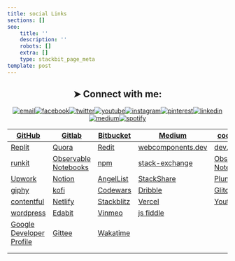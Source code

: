 ```yaml
---
title: social Links
sections: []
seo:
    title: ''
    description: ''
    robots: []
    extra: []
    type: stackbit_page_meta
template: post
---
```


<div align="center">

## ➤ Connect with me:

<p align="center">
  <a href="mailto:bryan.guner@gmail.com"><img src="https://img.icons8.com/color/96/000000/gmail.png" alt="email"/></a><a href="https://www.facebook.com/bryan.guner/"><img src="https://img.icons8.com/color/96/000000/facebook.png" alt="facebook"/></a><a href="https://twitter.com/bgooonz"><img src="https://img.icons8.com/color/96/000000/twitter-squared.png" alt="twitter"/></a><a href="https://www.youtube.com/channel/UC9-rYyUMsnEBK8G8fCyrXXA/videos"><img src="https://img.icons8.com/color/96/000000/youtube.png" alt="youtube"/></a><a href="https://www.instagram.com/bgoonz/?hl=en"><img src="https://img.icons8.com/color/96/000000/instagram-new.png" alt="instagram"/></a><a href="https://www.pinterest.com/bryanguner/_saved/"><img src="https://img.icons8.com/color/96/000000/pinterest--v1.png" alt="pinterest"/></a><a href="https://www.linkedin.com/in/bryan-guner-046199128/"><img src="https://img.icons8.com/color/96/000000/linkedin.png" alt="linkedin"/></a>
  <a href="https://bryanguner.medium.com/"><img src="https://img.icons8.com/color/96/000000/medium-logo.png" alt="medium"/></a><a href="https://open.spotify.com/user/bgoonz?si=ShH9wYbIQWab5Jz_30BKFw"><img src="https://img.icons8.com/color/96/000000/spotify--v1.png" alt="spotify"/></a>
  </p>

</div>





<div align="center">

| [GitHub](https://github.com/bgoonz)                                                                                        | [Gitlab](https://gitlab.com/bryan.guner.dev)                                        | [Bitbucket](https://bitbucket.org/bgoonz/)        | [Medium](https://bryanguner.medium.com/)                                  | [code pen](https://codepen.io/bgoonz)                                        |
| -------------------------------------------------------------------------------------------------------------------------- | ----------------------------------------------------------------------------------- | ------------------------------------------------- | ------------------------------------------------------------------------- | ---------------------------------------------------------------------------- |
| [Replit](https://repl.it/@bgoonz/)                                                                                         | [Quora](https://www.quora.com/q/webdevresourcehub?invite_code=qwZOqbpAhgQ6hjjGl8NN) | [Redit](https://www.reddit.com/user/bgoonz1)      | [webcomponents.dev](https://webcomponents.dev/user/bgoonz)                | [dev.to](https://dev.to/bgoonz)                                              |
| [runkit](https://runkit.com/bgoonz)                                                                                        | [Observable Notebooks](https://observablehq.com/@bgoonz?tab=profile)                | [npm](https://www.npmjs.com/~bgoonz11)            | [stack-exchange](https://meta.stackexchange.com/users/936785/bryan-guner) | [Observable Notebooks](https://observablehq.com/@bgoonz?tab=profile)         |
| [Upwork](https://www.upwork.com/freelancers/~01bb1a3627e1e9c630?viewMode=1&s=1110580755057594368)                          | [Notion](https://www.notion.so/Overview-Of-Css-5d88b0bc9a73422a9be1481d599a56ba)    | [AngelList](https://angel.co/u/bryan-guner)       | [StackShare](https://stackshare.io/bryanguner)                            | [Plunk](http://plnkr.co/account/plunks)                                      |
| [giphy](https://giphy.com/channel/bryanguner)                                                                              | [kofi](https://ko-fi.com/bgoonz)                                                    | [Codewars](https://www.codewars.com/users/bgoonz) | [Dribble](https://dribbble.com/bgoonz4242?onboarding=true)                | [Glitch](https://glitch.com/@bgoonz)                                         |
| [contentful](https://app.contentful.com/spaces/lelpu0ihaz11/assets?id=MocOPmmNliLn6PPv)                                    | [Netlify](https://app.netlify.com/user/settings#profile)                            | [Stackblitz](https://stackblitz.com/@bgoonz)      | [Vercel](https://vercel.com/bgoonz)                                       | [Youtube](https://www.youtube.com/channel/UC9-rYyUMsnEBK8G8fCyrXXA/featured) |
| [wordpress](https://web-dev-hub.com/)                                                                                      | [Edabit](https://edabit.com/user/dsRcx6yCwAgYwZbRB)                                 | [Vinmeo](https://vimeo.com/user128661018)         | [js fiddle](https://jsfiddle.net/user/bgoonz/)                            |                                                                              |
| [Google Developer Profile](https://developers.google.com/profile/u/100803355943326309646?utm_source=developers.google.com) | [Gittee](https://gitee.com/bgoonz)                                                  | [Wakatime](https://wakatime.com/@bgoonz42)        |                                                                           |                                                                              |
|                                                                                                                            |                                                                                     |                                                   |                                                                           |                                                                              |
|                                                                                                                            |                                                                                     |                                                   |                                                                           |                                                                              |
